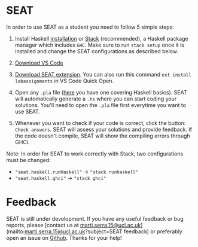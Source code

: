 # SEAT

In order to use SEAT as a student you need to follow 5 simple steps: 

1. Install Haskell [installation](https://www.haskell.org/platform/) or [Stack](https://docs.haskellstack.org/en/stable/README/) (recommended), a Haskell package manager which includes `GHC`. Make sure to run `stack setup` once it is installed and change the SEAT configurations as described below. 

2. [Download VS Code](https://code.visualstudio.com)

3. [Download SEAT extension](https://marketplace.visualstudio.com/items?itemName=UCL.labassignments). You can also run this command `ext install labassignments` in VS Code Quick Open.

4. Open any `.pla` file ([here](https://drive.google.com/open?id=0B-bbBbmOr9FZMlJUQXYyQ05DSGs) you have one covering Haskell basics). SEAT will automatically generate a `.hs` where you can start coding your solutions. You'll need to open the `.pla` file first everytime you want to use SEAT.

5. Whenever you want to check if your code is correct, click the button: `Check answers`. SEAT will assess your solutions and provide feedback. If the code doesn't compile, SEAT will show the compiling errors through GHCi.

Note: In order for SEAT to work correctly with Stack, two configurations must be changed: 
  - `"seat.haskell.runHaskell"` -> `"stack runhaskell"`
  - `"seat.haskell.ghci"` -> `"stack ghci"`


# Feedback
SEAT is still under development. If you have any useful feedback or bug reports, please [contact us at marti.serra.15@ucl.ac.uk](mailto:marti.serra.15@ucl.ac.uk?subject=SEAT feedback) or preferably open an issue on [Github](https://github.com/seat-team-six/tutorials/issues). Thanks for your help!

